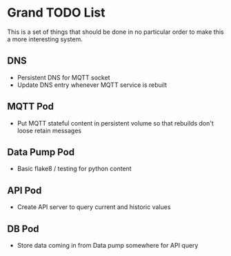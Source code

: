 # Grand TODO List #

This is a set of things that should be done in no particular order to
make this a more interesting system.

## DNS ##

* Persistent DNS for MQTT socket
* Update DNS entry whenever MQTT service is rebuilt

## MQTT Pod ##

* Put MQTT stateful content in persistent volume so that rebuilds
  don't loose retain messages

## Data Pump Pod ##

* Basic flake8 / testing for python content

## API Pod ##

* Create API server to query current and historic values

## DB Pod ##

* Store data coming in from Data pump somewhere for API query
